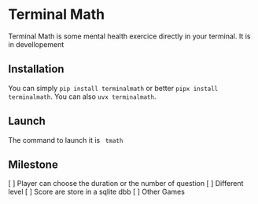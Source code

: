# Terminal Math

Terminal Math is some mental health exercice directly in your terminal.
It is in devellopement

## Installation

You can simply `pip install terminalmath` or better `pipx install terminalmath`.
You can also `uvx terminalmath`.

## Launch

The command to launch it is ` tmath`

## Milestone

[ ] Player can choose the duration or the number of question
[ ] Different level
[ ] Score are store in a sqlite dbb
[ ] Other Games

